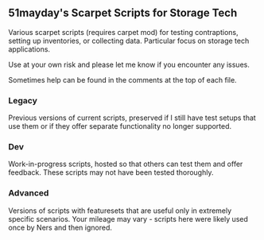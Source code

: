 ## 51mayday's Scarpet Scripts for Storage Tech
Various scarpet scripts (requires carpet mod) for testing contraptions, setting up inventories, or collecting data. Particular focus on storage tech applications. 

Use at your own risk and please let me know if you encounter any issues.

Sometimes help can be found in the comments at the top of each file.

### Legacy
Previous versions of current scripts, preserved if I still have test setups that use them or if they offer separate functionality no longer supported.

### Dev
Work-in-progress scripts, hosted so that others can test them and offer feedback. These scripts may not have been tested thoroughly. 

### Advanced
Versions of scripts with featuresets that are useful only in extremely specific scenarios. Your mileage may vary - scripts here were likely used once by Ners and then ignored. 
